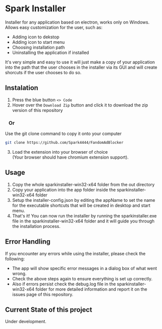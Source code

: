 # Spark Installer
Installer for any application based on electron, works only on Windows.
Allows easy customization for the user, such as:
* Adding icon to dekstop
* Adding icon to start menu
* Choosing installation path
* Uninstalling the application if installed

It's very simple and easy to use it will just make a copy of your application into the path that the user chooses in the installer via its GUI and will create shorcuts if the user chooses to do so.

## Instalation

1. Press the blue button `<> Code`
2. Hover over the `Download Zip` button and click it to download the zip version of this repository

### &nbsp;&nbsp;&nbsp;Or

Use the git clone command to copy it onto your computer
```bash
git clone https://github.com/Spark4444/FandomAdBlocker
```
3. Load the extension into your browser of choice 
<br>(Your browser should have chromium extension support).

## Usage
1. Copy the whole sparkinstaller-win32-x64 folder from the out directory
2. Copy your application into the app folder inside the sparkinstaller-win32-x64 folder
3. Setup the installer-config.json by editing the appName to set the name for the executable shortcuts that will be created in desktop and start menu.
4. That's it! You can now run the installer by running the sparkinstaller.exe file in the sparkinstaller-win32-x64 folder and it will guide you through the installation process.

## Error Handling
If you encounter any errors while using the installer, please check the following:
- The app will show specific error messages in a dialog box of what went wrong.
- Check the above steps again to ensure everything is set up correctly.
- Also if errors persist check the debug.log file in the sparkinstaller-win32-x64 folder for more detailed information and report it on the issues page of this repository.

## Current State of this project
Under development.